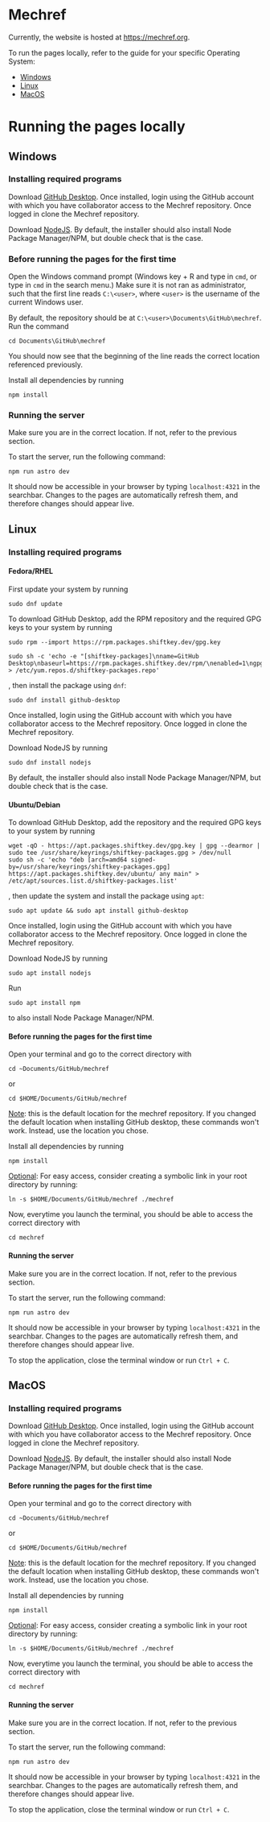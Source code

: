 # Mechref

Currently, the website is hosted at <a href="https://mechref.org">https://mechref.org</a>. 

To run the pages locally, refer to the guide for your specific Operating System:

<ul>
    <li><a href="#windows">Windows</a></li>
    <li><a href="#linux">Linux</a></li>
    <li><a href="#osx">MacOS</a></li>
</ul>

# Running the pages locally

## <a id="windows">Windows</a>

### Installing required programs

Download <a href="https://github.com/apps/desktop">GitHub Desktop</a>. Once installed, login using the GitHub account with which you have collaborator access to the Mechref repository. Once logged in clone the Mechref repository.

Download <a href="https://nodejs.org/en/download/prebuilt-installer">NodeJS</a>. By default, the installer should also install Node Package Manager/NPM, but double check that is the case.

### Before running the pages for the first time

Open the Windows command prompt (Windows key + R and type in `cmd`, or type in `cmd` in the search menu.) Make sure it is not ran as administrator, such that the first line reads `C:\<user>`, where `<user>` is the username of the current Windows user.

By default, the repository should be at `C:\<user>\Documents\GitHub\mechref`. Run the command 
```
cd Documents\GitHub\mechref
```
You should now see that the beginning of the line reads the correct location referenced previously. 

Install all dependencies by running 
```
npm install
```

### Running the server

Make sure you are in the correct location. If not, refer to the previous section.

To start the server, run the following command:
```
npm run astro dev
```
It should now be accessible in your browser by typing `localhost:4321` in the searchbar. Changes to the pages are automatically refresh them, and therefore changes should appear live.

## <a id="linux">Linux</a>

### Installing required programs

#### Fedora/RHEL

First update your system by running 
```
sudo dnf update
```

To download GitHub Desktop, add the RPM repository and the required GPG keys to your system by running

```
sudo rpm --import https://rpm.packages.shiftkey.dev/gpg.key
```
```
sudo sh -c 'echo -e "[shiftkey-packages]\nname=GitHub Desktop\nbaseurl=https://rpm.packages.shiftkey.dev/rpm/\nenabled=1\ngpgcheck=1\nrepo_gpgcheck=1\ngpgkey=https://rpm.packages.shiftkey.dev/gpg.key" > /etc/yum.repos.d/shiftkey-packages.repo'
```
, then install the package using `dnf`:
```
sudo dnf install github-desktop
```
 Once installed, login using the GitHub account with which you have collaborator access to the Mechref repository. Once logged in clone the Mechref repository.

Download NodeJS by running 
```
sudo dnf install nodejs
```
By default, the installer should also install Node Package Manager/NPM, but double check that is the case.

#### Ubuntu/Debian

To download GitHub Desktop, add the repository and the required GPG keys to your system by running

```
wget -qO - https://apt.packages.shiftkey.dev/gpg.key | gpg --dearmor | sudo tee /usr/share/keyrings/shiftkey-packages.gpg > /dev/null
sudo sh -c 'echo "deb [arch=amd64 signed-by=/usr/share/keyrings/shiftkey-packages.gpg] https://apt.packages.shiftkey.dev/ubuntu/ any main" > /etc/apt/sources.list.d/shiftkey-packages.list'
```
, then update the system and install the package using `apt`:
```
sudo apt update && sudo apt install github-desktop
```
Once installed, login using the GitHub account with which you have collaborator access to the Mechref repository. Once logged in clone the Mechref repository.

Download NodeJS by running 
```
sudo apt install nodejs
``` 
Run 
```
sudo apt install npm
``` 
to also install Node Package Manager/NPM.

#### Before running the pages for the first time

Open your terminal and go to the correct directory with 
```
cd ~Documents/GitHub/mechref
``` 
or 
```
cd $HOME/Documents/GitHub/mechref
```
<u>Note</u>: this is the default location for the mechref repository. If you changed the default location when installing GitHub desktop, these commands won't work. Instead, use the location you chose.

Install all dependencies by running 
```
npm install
```

<u>Optional</u>:
For easy access, consider creating a symbolic link in your root directory by running:
```
ln -s $HOME/Documents/GitHub/mechref ./mechref
```

Now, everytime you launch the terminal, you should be able to access the correct directory with 
```
cd mechref
```

#### Running the server

Make sure you are in the correct location. If not, refer to the previous section.

To start the server, run the following command:
```
npm run astro dev
```
It should now be accessible in your browser by typing `localhost:4321` in the searchbar. Changes to the pages are automatically refresh them, and therefore changes should appear live.

To stop the application, close the terminal window or run `Ctrl + C`.

## <a id="osx">MacOS</a>

### Installing required programs

Download <a href="https://github.com/apps/desktop">GitHub Desktop</a>. Once installed, login using the GitHub account with which you have collaborator access to the Mechref repository. Once logged in clone the Mechref repository.

Download <a href="https://nodejs.org/en/download/prebuilt-installer">NodeJS</a>. By default, the installer should also install Node Package Manager/NPM, but double check that is the case.

#### Before running the pages for the first time

Open your terminal and go to the correct directory with 
```
cd ~Documents/GitHub/mechref
``` 
or 
```
cd $HOME/Documents/GitHub/mechref
```
<u>Note</u>: this is the default location for the mechref repository. If you changed the default location when installing GitHub desktop, these commands won't work. Instead, use the location you chose.

Install all dependencies by running 
```
npm install
```

<u>Optional</u>:
For easy access, consider creating a symbolic link in your root directory by running:
```
ln -s $HOME/Documents/GitHub/mechref ./mechref
```

Now, everytime you launch the terminal, you should be able to access the correct directory with 
```
cd mechref
```

#### Running the server

Make sure you are in the correct location. If not, refer to the previous section.

To start the server, run the following command:
```
npm run astro dev
```
It should now be accessible in your browser by typing `localhost:4321` in the searchbar. Changes to the pages are automatically refresh them, and therefore changes should appear live.

To stop the application, close the terminal window or run `Ctrl + C`.